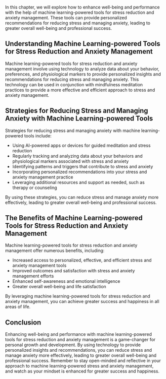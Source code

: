 
In this chapter, we will explore how to enhance well-being and performance with the help of machine learning-powered tools for stress reduction and anxiety management. These tools can provide personalized recommendations for reducing stress and managing anxiety, leading to greater overall well-being and professional success.

Understanding Machine Learning-powered Tools for Stress Reduction and Anxiety Management
----------------------------------------------------------------------------------------

Machine learning-powered tools for stress reduction and anxiety management involve using technology to analyze data about your behavior, preferences, and physiological markers to provide personalized insights and recommendations for reducing stress and managing anxiety. This technology can be used in conjunction with mindfulness meditation practices to provide a more effective and efficient approach to stress and anxiety management.

Strategies for Reducing Stress and Managing Anxiety with Machine Learning-powered Tools
---------------------------------------------------------------------------------------

Strategies for reducing stress and managing anxiety with machine learning-powered tools include:

* Using AI-powered apps or devices for guided meditation and stress reduction
* Regularly tracking and analyzing data about your behaviors and physiological markers associated with stress and anxiety
* Identifying patterns and triggers that contribute to stress and anxiety
* Incorporating personalized recommendations into your stress and anxiety management practice
* Leveraging additional resources and support as needed, such as therapy or counseling

By using these strategies, you can reduce stress and manage anxiety more effectively, leading to greater overall well-being and professional success.

The Benefits of Machine Learning-powered Tools for Stress Reduction and Anxiety Management
------------------------------------------------------------------------------------------

Machine learning-powered tools for stress reduction and anxiety management offer numerous benefits, including:

* Increased access to personalized, effective, and efficient stress and anxiety management tools
* Improved outcomes and satisfaction with stress and anxiety management efforts
* Enhanced self-awareness and emotional intelligence
* Greater overall well-being and life satisfaction

By leveraging machine learning-powered tools for stress reduction and anxiety management, you can achieve greater success and happiness in all areas of life.

Conclusion
----------

Enhancing well-being and performance with machine learning-powered tools for stress reduction and anxiety management is a game-changer for personal growth and development. By using technology to provide personalized insights and recommendations, you can reduce stress and manage anxiety more effectively, leading to greater overall well-being and professional success. Remember to stay open-minded and reflective in your approach to machine learning-powered stress and anxiety management, and watch as your mindset is enhanced for greater success and happiness.
